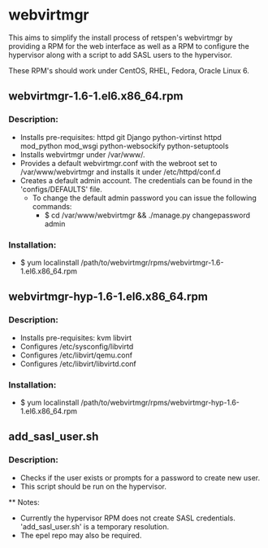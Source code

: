 webvirtmgr
==========

This aims to simplify the install process of retspen's webvirtmgr by providing a RPM for the web interface as well as a RPM to configure the hypervisor along with a script to add SASL users to the hypervisor.

These RPM's should work under CentOS, RHEL, Fedora, Oracle Linux 6.

## webvirtmgr-1.6-1.el6.x86_64.rpm
 
### Description:
   * Installs pre-requisites: httpd git Django python-virtinst httpd mod_python mod_wsgi python-websockify python-setuptools
   * Installs webvirtmgr under /var/www/.
   * Provides a default webvirtmgr.conf with the webroot set to /var/www/webvirtmgr and installs it under /etc/httpd/conf.d
   * Creates a default admin account.  The credentials can be found in the 'configs/DEFAULTS' file.
      - To change the default admin password you can issue the following commands:
        * $ cd /var/www/webvirtmgr && ./manage.py changepassword admin
  
### Installation:
   * $ yum localinstall /path/to/webvirtmgr/rpms/webvirtmgr-1.6-1.el6.x86_64.rpm


## webvirtmgr-hyp-1.6-1.el6.x86_64.rpm

### Description:
   * Installs pre-requisites: kvm libvirt
   * Configures /etc/sysconfig/libvirtd
   * Configures /etc/libvirt/qemu.conf
   * Configures /etc/libvirt/libvirtd.conf

### Installation:
   * $ yum localinstall /path/to/webvirtmgr/rpms/webvirtmgr-hyp-1.6-1.el6.x86_64.rpm

## add_sasl_user.sh

### Description:
 * Checks if the user exists or prompts for a password to create new user.
 * This script should be run on the hypervisor.



** Notes: 
 * Currently the hypervisor RPM does not create SASL credentials.  'add_sasl_user.sh' is a temporary resolution.
 * The epel repo may also be required.
